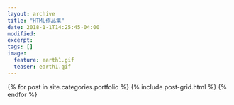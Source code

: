 ```yaml
---
layout: archive
title: "HTML作品集"
date: 2018-1-1T14:25:45-04:00
modified:
excerpt: 
tags: []
image: 
  feature: earth1.gif
  teaser: earth1.gif
---
```



<div class="tiles">
{% for post in site.categories.portfolio %}
  {% include post-grid.html %}
{% endfor %}
</div><!-- /.tiles 把所有categories 有 portfolio 的列出来-->